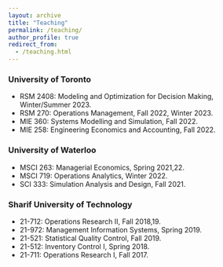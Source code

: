 ```yaml
---
layout: archive
title: "Teaching"
permalink: /teaching/
author_profile: true
redirect_from:
  - /teaching.html
---
```



### University of Toronto
* RSM 2408: Modeling and Optimization for Decision Making, Winter/Summer 2023.
* RSM 270: Operations Management, Fall 2022, Winter 2023.
* MIE 360: Systems Modelling and Simulation, Fall 2022.
* MIE 258: Engineering Economics and Accounting, Fall 2022.


### University of Waterloo
* MSCI 263: Managerial Economics, Spring 2021,22.
* MSCI 719: Operations Analytics, Winter 2022.
* SCI 333: Simulation Analysis and Design, Fall 2021.

### Sharif University of Technology
* 21-712: Operations Research II, Fall 2018,19.
* 21-972: Management Information Systems, Spring 2019.
* 21-521: Statistical Quality Control, Fall 2019.
* 21-512: Inventory Control I, Spring 2018.
* 21-711: Operations Research I, Fall 2017.